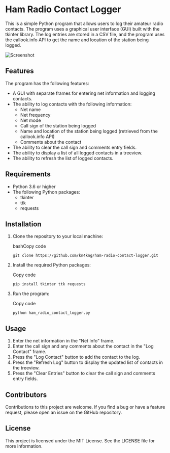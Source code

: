 
# Ham Radio Contact Logger

This is a simple Python program that allows users to log their amateur radio contacts. The program uses a graphical user interface (GUI) built with the tkinter library. The log entries are stored in a CSV file, and the program uses the callook.info API to get the name and location of the station being logged.

![Screenshot](https://imgur.com/a/30HB4Gp)

## Features

The program has the following features:

-   A GUI with separate frames for entering net information and logging contacts.
-   The ability to log contacts with the following information:
    -   Net name
    -   Net frequency
    -   Net mode
    -   Call sign of the station being logged
    -   Name and location of the station being logged (retrieved from the callook.info API)
    -   Comments about the contact
-   The ability to clear the call sign and comments entry fields.
-   The ability to display a list of all logged contacts in a treeview.
-   The ability to refresh the list of logged contacts.

## Requirements

-   Python 3.6 or higher
-   The following Python packages:
    -   tkinter
    -   ttk
    -   requests

## Installation

1.  Clone the repository to your local machine:
    
    bashCopy code
    
    `git clone https://github.com/kn4kng/ham-radio-contact-logger.git` 
    
2.  Install the required Python packages:
    
    Copy code
    
    `pip install tkinter ttk requests` 
    
3.  Run the program:
    
    Copy code
    
    `python ham_radio_contact_logger.py` 
    

## Usage

1.  Enter the net information in the "Net Info" frame.
2.  Enter the call sign and any comments about the contact in the "Log Contact" frame.
3.  Press the "Log Contact" button to add the contact to the log.
4.  Press the "Refresh Log" button to display the updated list of contacts in the treeview.
5.  Press the "Clear Entries" button to clear the call sign and comments entry fields.

## Contributors

Contributions to this project are welcome. If you find a bug or have a feature request, please open an issue on the GitHub repository.

## License

This project is licensed under the MIT License. See the LICENSE file for more information.
